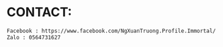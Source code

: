 
# CONTACT:
```sh
Facebook : https://www.facebook.com/NgXuanTruong.Profile.Immortal/
Zalo : 0564731627
